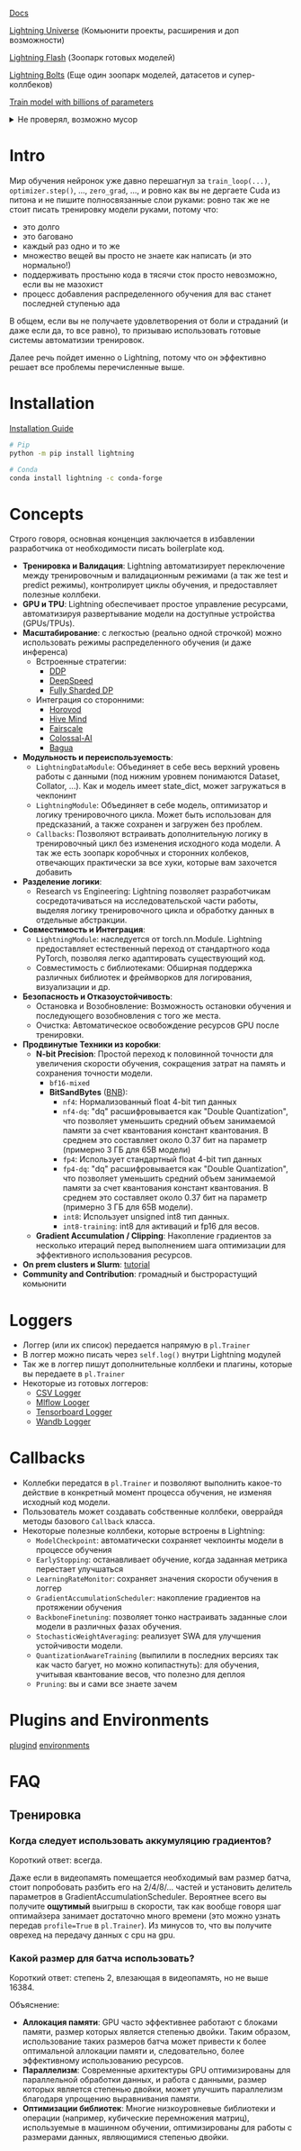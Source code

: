 [Docs](https://lightning.ai/docs/pytorch/stable/starter/installation.html)

[Lightning Universe](https://github.com/Lightning-Universe) (Комьюнити проекты,
расширения и доп возможности)

[Lightning Flash](https://github.com/Lightning-Universe/lightning-flash)
(Зоопарк готовых моделей)

[Lightning Bolts](https://lightning-bolts.readthedocs.io/en/latest/) (Еще один
зоопарк моделей, датасетов и супер-коллбеков)

[Train model with billions of parameters](https://lightning.ai/docs/pytorch/stable/advanced/model_parallel.html)

<details markdown="1">
<summary>Не проверял, возможно мусор</summary>

- [Сахарок для S3](https://github.com/Lightning-Universe/AWS-s3_component)
- [Сахарок для Redis](https://github.com/Lightning-Universe/Redis_component)
- [Lightning GPT](https://github.com/Lightning-Universe/lightning-GPT)

</details>

# Intro

Мир обучения нейронок уже давно перешагнул за `train_loop(...)`,
`optimizer.step()`, ..., `zero_grad`, ..., и ровно как вы не дергаете Cuda из
питона и не пишите полносвязанные слои руками: ровно так же не стоит писать
тренировку модели руками, потому что:

- это долго
- это баговано
- каждый раз одно и то же
- множество вещей вы просто не знаете как написать (и это нормально!)
- поддерживать простыню кода в тясячи сток просто невозможно, если вы не
  мазохист
- процесс добавления распределенного обучения для вас станет последней ступенью
  ада

В общем, если вы не получаете удовлетворения от боли и страданий (и даже если
да, то все равно), то призываю использовать готовые системы автоматизии
тренировок.

Далее речь пойдет именно о Lightning, потому что он эффективно решает все
проблемы перечисленные выше.

# Installation

[Installation Guide](https://lightning.ai/docs/pytorch/stable/starter/installation.html)

```bash
# Pip
python -m pip install lightning

# Conda
conda install lightning -c conda-forge
```

# Concepts

Строго говоря, основная конценция заключается в избавлении разработчика от
необходимости писать boilerplate код.

- **Тренировка и Валидация**: Lightning автоматизирует переключение между
  тренировочным и валидационным режимами (а так же test и predict режимы),
  контролирует циклы обучения, и предоставляет полезные коллбеки.
- **GPU и TPU**: Lightning обеспечивает простое управление ресурсами,
  автоматизируя развертывание модели на доступные устройства (GPUs/TPUs).
- **Масштабирование**: с легкостью (реально одной строчкой) можно использовать
  режимы распределенного обучения (и даже инференса)
  - Встроенные стратегии:
    - [DDP](https://lightning.ai/docs/pytorch/stable/api/lightning.pytorch.strategies.DDPStrategy.html#lightning.pytorch.strategies.DDPStrategy)
    - [DeepSpeed](https://lightning.ai/docs/pytorch/stable/api/lightning.pytorch.strategies.DeepSpeedStrategy.html#lightning.pytorch.strategies.DeepSpeedStrategy)
    - [Fully Sharded DP](https://lightning.ai/docs/pytorch/stable/api/lightning.pytorch.strategies.FSDPStrategy.html#lightning.pytorch.strategies.FSDPStrategy)
  - Интеграция со сторонними:
    - [Horovod](https://github.com/Lightning-Universe/lightning-Horovod)
    - [Hive Mind](https://github.com/Lightning-Universe/lightning-Hivemind)
    - [Fairscale](https://github.com/Lightning-Universe/lightning-Fairscale)
    - [Colossal-AI](https://github.com/Lightning-Universe/lightning-ColossalAI)
    - [Bagua](https://github.com/Lightning-Universe/lightning-Bagua)
- **Модульность и переиспользуемость**:
  - `LightningDataModule`: Объединяет в себе весь верхний уровень работы с
    данными (под нижним уровнем понимаются Dataset, Collator, ...). Как и модель
    имеет state_dict, может загружаться в чекпонинт
  - `LightningModule`: Объединяет в себе модель, оптимизатор и логику
    тренировочного цикла. Может быть использован для предсказаний, а также
    сохранен и загружен без проблем.
  - `Callbacks`: Позволяют встраивать дополнительную логику в тренировочный цикл
    без изменения исходного кода модели. А так же есть зоопарк коробчных и
    сторонних колбеков, отвечающих практически за все хуки, которые вам
    захочется добавить
- **Разделение логики**:
  - Research vs Engineering: Lightning позволяет разработчикам сосредотачиваться
    на исследовательской части работы, выделяя логику тренировочного цикла и
    обработку данных в отдельные абстракции.
- **Совместимость и Интеграция**:
  - `LightningModule`: наследуется от torch.nn.Module. Lightning предоставляет
    естественный переход от стандартного кода PyTorch, позволяя легко
    адаптировать существующий код.
  - Совместимость с библиотеками: Обширная поддержка различных библиотек и
    фреймворков для логирования, визуализации и др.
- **Безопасность и Отказоустойчивость**:
  - Остановка и Возобновление: Возможность остановки обучения и последующего
    возобновления с того же места.
  - Очистка: Автоматическое освобождение ресурсов GPU после тренировки.
- **Продвинутые Техники из коробки**:
  - **N-bit Precision**: Простой переход к половинной точности для увеличения
    скорости обучения, сокращения затрат на память и сохранения точности модели.
    - `bf16-mixed`
    - **BitSandBytes**
      ([BNB](https://lightning.ai/docs/pytorch/stable/common/precision_intermediate.html#quantization-via-bitsandbytes)):
      - `nf4`: Нормализованный float 4-bit тип данных
      - `nf4-dq`: "dq" расшифровывается как "Double Quantization", что позволяет
        уменьшить средний объем занимаемой памяти за счет квантования констант
        квантования. В среднем это составляет около 0.37 бит на параметр
        (примерно 3 ГБ для 65B модели)
      - `fp4`: Использует стандартный float 4-bit тип данных
      - `fp4-dq`: "dq" расшифровывается как "Double Quantization", что позволяет
        уменьшить средний объем занимаемой памяти за счет квантования констант
        квантования. В среднем это составляет около 0.37 бит на параметр
        (примерно 3 ГБ для 65B модели).
      - `int8`: Использует unsigned int8 тип данных.
      - `int8-training`: int8 для активаций и fp16 для весов.
  - **Gradient Accumulation / Clipping**: Накопление градиентов за несколько
    итераций перед выполнением шага оптимизации для эффективного использования
    ресурсов.
- **On prem clusters и Slurm**:
  [tutorial](https://lightning.ai/docs/pytorch/stable/clouds/cluster_intermediate_1.html)
- **Community and Contribution**: громадный и быстрорастущий комьюнити

# Loggers

- Логгер (или их список) передается напрямую в `pl.Trainer`
- В логгер можно писать через `self.log()` внутри Lightning модулей
- Так же в логгер пишут дополнительные коллбеки и плагины, которые вы передаете
  в `pl.Trainer`
- Некоторые из готовых логгеров:
  - [CSV Logger](https://lightning.ai/docs/pytorch/stable/api/lightning.pytorch.loggers.csv_logs.html#module-lightning.pytorch.loggers.csv_logs)
  - [Mlflow Looger](https://lightning.ai/docs/pytorch/stable/api/lightning.pytorch.loggers.mlflow.html#module-lightning.pytorch.loggers.mlflow)
  - [Tensorboard Logger](https://lightning.ai/docs/pytorch/stable/api/lightning.pytorch.loggers.tensorboard.html#module-lightning.pytorch.loggers.tensorboard)
  - [Wandb Logger](https://lightning.ai/docs/pytorch/stable/api/lightning.pytorch.loggers.wandb.html#module-lightning.pytorch.loggers.wandb)

# Callbacks

- Коллебки передатся в `pl.Trainer` и позволяют выполнить какое-то действие в
  конкретный момент процесса обучения, не изменяя исходный код модели.
- Пользователь может создавать собственные коллбеки, оверрайдя методы базового
  `Callback` класса.
- Некоторые полезные коллбеки, которые встроены в Lightning:
  - `ModelCheckpoint`: автоматически сохраняет чекпоинты модели в процессе
    обучения
  - `EarlyStopping`: останавливает обучение, когда заданная метрика перестает
    улучшаться
  - `LearningRateMonitor`: сохраняет значения скорости обучения в логгер
  - `GradientAccumulationScheduler`: накопление градиентов на протяжении
    обучения
  - `BackboneFinetuning`: позволяет тонко настраивать заданные слои модели в
    различных фазах обучения.
  - `StochasticWeightAveraging`: реализует SWA для улучшения устойчивости
    модели.
  - `QuantizationAwareTraining` (выпилили в последних версиях так как часто
    багует, но можно копипастнуть): для обучения, учитывая квантование весов,
    что полезно для деплоя
  - `Pruning`: вы и сами все знаете зачем

# Plugins and Environments

[plugind](https://lightning.ai/docs/pytorch/stable/api_references.html#plugins)
[environments](https://lightning.ai/docs/pytorch/stable/api_references.html#environments)

# FAQ

## Тренировка

### Когда следует использовать аккумуляцию градиентов?

Короткий ответ: всегда.

Даже если в видеопамять помещается необходимый вам размер батча, стоит
попробовать разбить его на 2/4/8/... частей и установить делитель параметров в
GradientAccumulationScheduler. Вероятнее всего вы получите **ощутимый** выигрыш
в скорости, так как вообще говоря шаг оптимайзера занимает достаточно много
времени (это можно узнать передав `profile=True` в `pl.Trainer`). Из минусов то,
что вы получите оврехед на передачу данных с cpu на gpu.

### Какой размер для батча использовать?

Короткий ответ: степень 2, влезающая в видеопамять, но не выше 16384.

Объяснение:

- **Аллокация памяти**: GPU часто эффективнее работают с блоками памяти, размер
  которых является степенью двойки. Таким образом, использование таких размеров
  батча может привести к более оптимальной аллокации памяти и, следовательно,
  более эффективному использованию ресурсов.
- **Параллелизм**: Современные архитектуры GPU оптимизированы для параллельной
  обработки данных, и работа с данными, размер которых является степенью двойки,
  может улучшить параллелизм благодаря упрощению выравнивания памяти.
- **Оптимизации библиотек**: Многие низкоуровневые библиотеки и операции
  (например, кубические перемножения матриц), используемые в машинном обучении,
  оптимизированы для работы с размерами данных, являющимися степенью двойки.

<!--
### Где взять срез полезных рекомендаций по обучению моделек?
Самый короткий ответ: иди на кегл, открывай discussions и сортируй по most votes. Еще вот у [этого](https://www.kaggle.com/thedevastator/) чувака хорошие подборки.


- На сегодняшний день общепринятое мнение в том, что шедулер **One cycle cosine annealing** - самый оптимальный вариант
- Используйте dropout! Добавление dropout между слоями трансформеров обычно приводит к большей стабильности обучения и более робастным результатам
- Dropout также может использоваться для небольшого увеличения производительности
- Для обычных моделей машинного обучения регуляризации L1 или L2 подойдут, но для трансформеров используйте additive и dropout на hidden layers
- используя augmentation данных для валидации или смешивайте предобученные модели с вашей обученной моделью
- Усреднение весов с последних нескольких чекпоинтов модели - реально крутяк. Поэксперементируйте с усредненим только нескольких слоев. Еще через оптюну можно подобрать линейную комбинацию весов для взвешивания чекпоинтов на валидационном сете.
- Крутая и проверенная схема: при валидации или инференсе используйте набор случайных аугментаций (картинок/текстов/прочего...) для каждого семпла несколько раз, затем усредняйте предсказание модели. Это может дать существенный прирост качества
- Эксперементируйте с оптимайзерами:
    - **AdamW** - является улучшением Adam. Предотвращает экспоненциальное затухание весов модели во внешних слоях
    - **Adafactor** - характеризуется низким потреблением памяти и масштабируемостью. Может показать отличную производительность, особенно при использовании с несколькими GPU
    - **Novograd** -  По сути, еще один оптимизатор, похожий на Adam, но с улучшенными свойствами. Использовался для обучения  bert-large
    - **Ranger** - Интересный оптимизатор с хорошими результатами, но, возможно, не так известен.
    - **Lamb** - Оптимизатор для GPU, разработанный победителями конкурсов GLUE и QQP
    - **Lookahead** - Популярный оптимизатор, который можно использовать поверх других оптимизаторов для улучшения производительности
- warmup важен (еще бы)
- Как искать оптимальный LR? Для файнтюна трансформеров начинать с 2e-5 и понижать на экспериментах. Для CNN с 1e-4. -->
